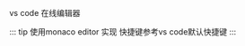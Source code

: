  vs code  在线编辑器 
 
 
 <my-monaco-editor></my-monaco-editor>
 
 
 
 
::: tip
使用monaco editor 实现 
快捷键参考vs code默认快捷键 
:::